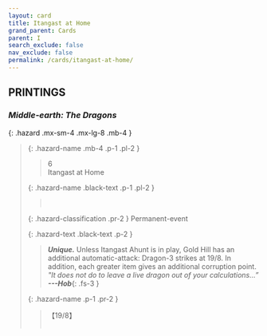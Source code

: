 ```yaml
---
layout: card
title: Itangast at Home
grand_parent: Cards
parent: I
search_exclude: false
nav_exclude: false
permalink: /cards/itangast-at-home/
---
```


## PRINTINGS


### _Middle-earth: The Dragons_

{: .hazard .mx-sm-4 .mx-lg-8 .mb-4 }
> {: .hazard-name .mb-4 .p-1 .pl-2 }
> > <div class="hazard-mp">6</div>
> > <div class="card-name">Itangast at Home</div>
>
> {: .hazard-name .black-text .p-1 .pl-2 }
> > &nbsp;
>
> {: .hazard-classification .pr-2 }
> Permanent-event
>
> {: .hazard-text .black-text .p-2 }
> > _**Unique.**_ Unless Itangast Ahunt is in play, Gold Hill has an additional automatic-attack: Dragon-3 strikes at 19/8. In addition, each greater item gives an additional corruption point. <br>_"It does not do to leave a live dragon out of your calculations...”_ ***---&#65279;Hob***{: .fs-3 } 
>
> {: .hazard-name .p-1 .pr-2 }
> > <div class="card-shield">【19/8】</div>
> > <div class="card-corruption">&nbsp;</div>
